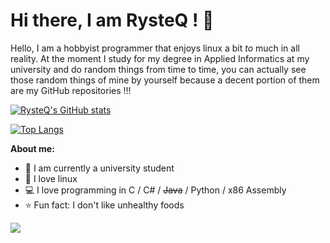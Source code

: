 # Hi there, I am RysteQ ! 👋 

Hello, I am a hobbyist programmer that enjoys linux a bit *to* much in all reality. At the moment I study for my degree in Applied Informatics at my university and do random things from time to time, you can actually see those random things of mine by yourself because a decent portion of them are my GitHub repositories !!!

<!-- <br> -->

[![RysteQ's GitHub stats](https://github-readme-stats.vercel.app/api?username=RysteQ&custom_title=My%20GitHub%20statistics)](https://github.com/anuraghazra/github-readme-stats)

[![Top Langs](https://github-readme-stats.vercel.app/api/top-langs/?username=RysteQ&layout=compact)](https://github.com/anuraghazra/github-readme-stats)

<!-- <br> -->

**About me:**
- 🌈 I am currently a university student
- 🐧 I love linux
- 💻 I love programming in C / C# / ~~Java~~ / Python / x86 Assembly
- ⭐ Fun fact: I don't like unhealthy foods

![](https://hit.yhype.me/github/profile?user_id=34135554)
